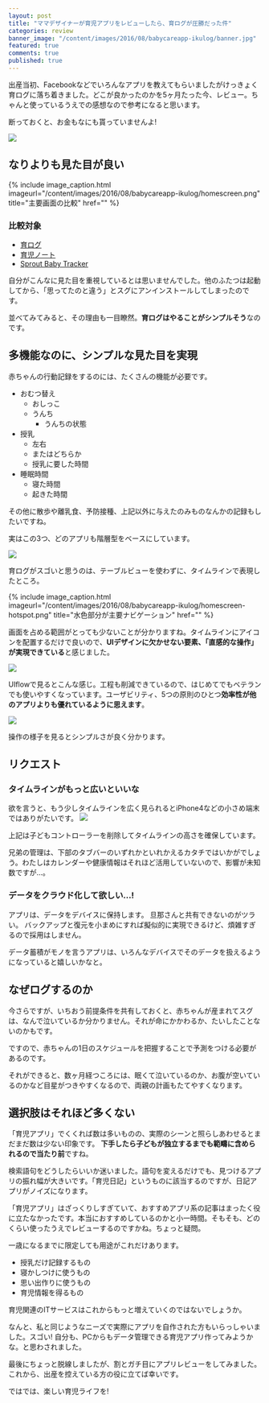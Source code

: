```yaml
---
layout: post
title: "ママデザイナーが育児アプリをレビューしたら、育ログが圧勝だった件"
categories: review
banner_image: "/content/images/2016/08/babycareapp-ikulog/banner.jpg"
featured: true
comments: true
published: true
---
```


出産当初、Facebookなどでいろんなアプリを教えてもらいましたがけっきょく育ログに落ち着きました。どこが良かったのかを5ヶ月たった今、レビュー。ちゃんと使っているうえでの感想なので参考になると思います。

<!--more-->

断っておくと、お金もなにも貰っていませんよ!

[![](/content/images/2016/08/babycareapp-ikulog/btn.png)](https://itunes.apple.com/jp/app/yurogu-wm-shirudekantan-yu/id833305402?mt=8)

## なりよりも見た目が良い

{% include image_caption.html imageurl="/content/images/2016/08/babycareapp-ikulog/homescreen.png" title="主要画面の比較" href="" %}

### 比較対象
* [育ログ](https://itunes.apple.com/jp/app/yurogu-wm-shirudekantan-yu/id833305402)
* [育児ノート](https://itunes.apple.com/jp/app/yu-ernoto-shou-rutaima-shui/id779656557?mt=8&ign-mpt=uo%3D4)
* [Sprout Baby Tracker](https://itunes.apple.com/us/app/sprout-baby-tracker/id551448817?mt=8)

自分がこんなに見た目を重視しているとは思いませんでした。他のふたつは起動してから、「思ってたのと違う」とスグにアンインストールしてしまったのです。

並べてみてみると、その理由も一目瞭然。**育ログはやることがシンプルそう**なのです。

## 多機能なのに、シンプルな見た目を実現

赤ちゃんの行動記録をするのには、たくさんの機能が必要です。

* おむつ替え
	* おしっこ
	* うんち
		* うんちの状態
* 授乳
	* 左右
	* またはどちらか
	* 授乳に要した時間
* 睡眠時間
	* 寝た時間
	* 起きた時間

その他に散歩や離乳食、予防接種、上記以外に与えたのみものなんかの記録もしたいですね。

実はこの3つ、どのアプリも階層型をベースにしています。

![](/content/images/2016/08/babycareapp-ikulog/nav-01.png)

育ログがスゴいと思うのは、テーブルビューを使わずに、タイムラインで表現したところ。

{% include image_caption.html imageurl="/content/images/2016/08/babycareapp-ikulog/homescreen-hotspot.png" title="水色部分が主要ナビゲーション" href="" %}

画面を占める範囲がとっても少ないことが分かりますね。タイムラインにアイコンを配置するだけで良いので、**UIデザインに欠かせない要素、「直感的な操作」が実現できている**と感じました。

![](/content/images/2016/08/babycareapp-ikulog/uiflow.png)

UIflowで見るとこんな感じ。工程も削減できているので、はじめてでもベテランでも使いやすくなっています。ユーザビリティ、5つの原則のひとつ**効率性が他のアプリよりも優れているように思えます**。

![](/content/images/2016/08/babycareapp-ikulog/movie.gif)

操作の様子を見るとシンプルさが良く分かります。

## リクエスト

### タイムラインがもっと広いといいな

欲を言うと、もう少しタイムラインを広く見られるとiPhone4などの小さめ端末ではありがたいです。
![](/content/images/2016/08/babycareapp-ikulog/redesign.png)

上記は子どもコントローラーを削除してタイムラインの高さを確保しています。

兄弟の管理は、下部のタブバーのいずれかといれかえるカタチではいかがでしょう。わたしはカレンダーや健康情報はそれほど活用していないので、影響が未知数ですが…。

### データをクラウド化して欲しい…!

アプリは、データをデバイスに保持します。
旦那さんと共有できないのがツラい。
バックアップと復元を小まめにすれば擬似的に実現できるけど、煩雑すぎるので採用はしません。

データ蓄積がモノを言うアプリは、いろんなデバイスでそのデータを扱えるようになっていると嬉しいかなと。

## なぜログするのか

今さらですが、いちおう前提条件を共有しておくと、赤ちゃんが産まれてスグは、なんで泣いているか分かりません。それが命にかかわるか、たいしたことないのかもです。

ですので、赤ちゃんの1日のスケジュールを把握することで予測をつける必要があるのです。

それができると、数ヶ月経つころには、眠くて泣いているのか、お腹が空いているのかなど目星がつきやすくなるので、両親の計画もたてやすくなります。

## 選択肢はそれほど多くない

「育児アプリ」でくくれば数は多いものの、実際のシーンと照らしあわせるとまだまだ数は少ない印象です。
**下手したら子どもが独立するまでも範疇に含められるので当たり前**ですね。

検索語句をどうしたらいいか迷いました。語句を変えるだけでも、見つけるアプリの振れ幅が大きいです。「育児日記」というものに該当するのですが、日記アプリがノイズになります。

「育児アプリ」はざっくりしすぎていて、おすすめアプリ系の記事はまったく役に立たなかったです。本当におすすめしているのかと小一時間。そもそも、どのくらい使ったうえでレビューするのですかね。ちょっと疑問。

一歳になるまでに限定しても用途がこれだけあります。

* 授乳だけ記録するもの
* 寝かしつけに使うもの
* 思い出作りに使うもの
* 育児情報を得るもの

育児関連のITサービスはこれからもっと増えていくのではないでしょうか。

なんと、私と同じようなニーズで実際にアプリを自作された方もいらっしゃいました。スゴい! 自分も、PCからもデータ管理できる育児アプリ作ってみようかな。と思わされました。

最後にちょっと脱線しましたが、割とガチ目にアプリレビューをしてみました。これから、出産を控えている方の役に立てば幸いです。

ではでは、楽しい育児ライフを!